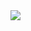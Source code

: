 <div style="display:flex; flex-wrap:wrap" align="center">
<img src="http://github-readme-streak-stats.herokuapp.com?user=jonas-hirsch&theme=highdark"></img>
</div>
